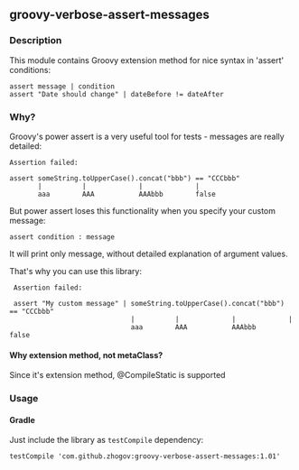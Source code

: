 ## groovy-verbose-assert-messages

### Description
This module contains Groovy extension method for nice syntax in 'assert' conditions:
```
assert message | condition
assert "Date should change" | dateBefore != dateAfter
```

### Why?
Groovy's power assert is a very useful tool for tests - messages are really detailed:
```
Assertion failed: 

assert someString.toUpperCase().concat("bbb") == "CCCbbb"
       |          |             |             |  
       aaa        AAA           AAAbbb        false
```

But power assert loses this functionality when you specify your custom message:  
```
assert condition : message
```
It will print only message, without detailed explanation of argument values.
 
That's why you can use this library:
```
 Assertion failed: 
 
 assert "My custom message" | someString.toUpperCase().concat("bbb") == "CCCbbb"
                              |          |             |             |  
                              aaa        AAA           AAAbbb        false
```
 
#### Why extension method, not metaClass? 
Since it's extension method, @CompileStatic is supported

### Usage

#### Gradle

Just include the library as `testCompile` dependency:

```
testCompile 'com.github.zhogov:groovy-verbose-assert-messages:1.01'
```
